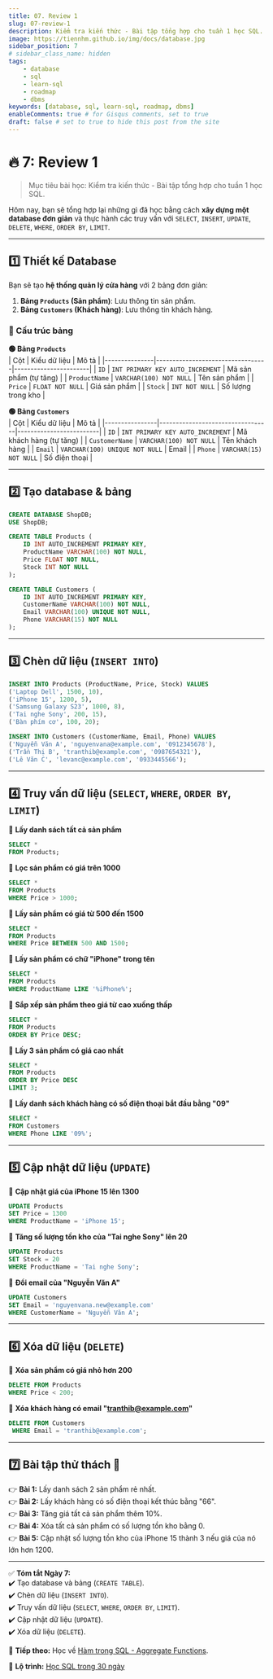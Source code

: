```yaml
---
title: 07. Review 1
slug: 07-review-1
description: Kiểm tra kiến thức - Bài tập tổng hợp cho tuần 1 học SQL.
image: https://tiennhm.github.io/img/docs/database.jpg
sidebar_position: 7
# sidebar_class_name: hidden
tags:
    - database
    - sql
    - learn-sql
    - roadmap
    - dbms
keywords: [database, sql, learn-sql, roadmap, dbms]
enableComments: true # for Gisqus comments, set to true
draft: false # set to true to hide this post from the site
---
```


# 🔥 **7: Review 1**

> Mục tiêu bài học: Kiểm tra kiến thức - Bài tập tổng hợp cho tuần 1 học SQL.

Hôm nay, bạn sẽ tổng hợp lại những gì đã học bằng cách **xây dựng một database đơn giản** và thực hành các truy vấn với `SELECT`, `INSERT`, `UPDATE`, `DELETE`, `WHERE`, `ORDER BY`, `LIMIT`.  

---

## **1️⃣ Thiết kế Database**  

Bạn sẽ tạo **hệ thống quản lý cửa hàng** với 2 bảng đơn giản:  

1. **Bảng `Products` (Sản phẩm)**: Lưu thông tin sản phẩm.  
2. **Bảng `Customers` (Khách hàng)**: Lưu thông tin khách hàng.  

### **📌 Cấu trúc bảng**  

**🟢 Bảng `Products`**  
| Cột           | Kiểu dữ liệu                     | Mô tả                 |
|---------------|----------------------------------|-----------------------|
| `ID`          | `INT PRIMARY KEY AUTO_INCREMENT` | Mã sản phẩm (tự tăng) |
| `ProductName` | `VARCHAR(100) NOT NULL`          | Tên sản phẩm          |
| `Price`       | `FLOAT NOT NULL`                 | Giá sản phẩm          |
| `Stock`       | `INT NOT NULL`                   | Số lượng trong kho    |

**🟢 Bảng `Customers`**  
| Cột            | Kiểu dữ liệu                     | Mô tả                   |
|----------------|----------------------------------|-------------------------|
| `ID`           | `INT PRIMARY KEY AUTO_INCREMENT` | Mã khách hàng (tự tăng) |
| `CustomerName` | `VARCHAR(100) NOT NULL`          | Tên khách hàng          |
| `Email`        | `VARCHAR(100) UNIQUE NOT NULL`   | Email                   |
| `Phone`        | `VARCHAR(15) NOT NULL`           | Số điện thoại           |

---

## **2️⃣ Tạo database & bảng**  

```sql
CREATE DATABASE ShopDB;
USE ShopDB;

CREATE TABLE Products (
    ID INT AUTO_INCREMENT PRIMARY KEY,
    ProductName VARCHAR(100) NOT NULL,
    Price FLOAT NOT NULL,
    Stock INT NOT NULL
);

CREATE TABLE Customers (
    ID INT AUTO_INCREMENT PRIMARY KEY,
    CustomerName VARCHAR(100) NOT NULL,
    Email VARCHAR(100) UNIQUE NOT NULL,
    Phone VARCHAR(15) NOT NULL
);
```

---

## **3️⃣ Chèn dữ liệu (`INSERT INTO`)**  

```sql
INSERT INTO Products (ProductName, Price, Stock) VALUES
('Laptop Dell', 1500, 10),
('iPhone 15', 1200, 5),
('Samsung Galaxy S23', 1000, 8),
('Tai nghe Sony', 200, 15),
('Bàn phím cơ', 100, 20);

INSERT INTO Customers (CustomerName, Email, Phone) VALUES
('Nguyễn Văn A', 'nguyenvana@example.com', '0912345678'),
('Trần Thị B', 'tranthib@example.com', '0987654321'),
('Lê Văn C', 'levanc@example.com', '0933445566');
```

---

## **4️⃣ Truy vấn dữ liệu (`SELECT`, `WHERE`, `ORDER BY`, `LIMIT`)**  

📌 **Lấy danh sách tất cả sản phẩm**  
```sql
SELECT * 
FROM Products;
```

📌 **Lọc sản phẩm có giá trên 1000**  
```sql
SELECT * 
FROM Products 
WHERE Price > 1000;
```

📌 **Lấy sản phẩm có giá từ 500 đến 1500**  
```sql
SELECT * 
FROM Products 
WHERE Price BETWEEN 500 AND 1500;
```

📌 **Lấy sản phẩm có chữ "iPhone" trong tên**  
```sql
SELECT * 
FROM Products 
WHERE ProductName LIKE '%iPhone%';
```

📌 **Sắp xếp sản phẩm theo giá từ cao xuống thấp**  
```sql
SELECT * 
FROM Products 
ORDER BY Price DESC;
```

📌 **Lấy 3 sản phẩm có giá cao nhất**  
```sql
SELECT * 
FROM Products 
ORDER BY Price DESC 
LIMIT 3;
```

📌 **Lấy danh sách khách hàng có số điện thoại bắt đầu bằng "09"**  
```sql
SELECT * 
FROM Customers 
WHERE Phone LIKE '09%';
```

---

## **5️⃣ Cập nhật dữ liệu (`UPDATE`)**  

📌 **Cập nhật giá của iPhone 15 lên 1300**  
```sql
UPDATE Products 
SET Price = 1300 
WHERE ProductName = 'iPhone 15';
```

📌 **Tăng số lượng tồn kho của "Tai nghe Sony" lên 20**  
```sql
UPDATE Products 
SET Stock = 20 
WHERE ProductName = 'Tai nghe Sony';
```

📌 **Đổi email của "Nguyễn Văn A"**  
```sql
UPDATE Customers 
SET Email = 'nguyenvana.new@example.com' 
WHERE CustomerName = 'Nguyễn Văn A';
```

---

## **6️⃣ Xóa dữ liệu (`DELETE`)**  

📌 **Xóa sản phẩm có giá nhỏ hơn 200**  
```sql
DELETE FROM Products 
WHERE Price < 200;
```

📌 **Xóa khách hàng có email "tranthib@example.com"**  
```sql
DELETE FROM Customers
 WHERE Email = 'tranthib@example.com';
```

---

## **7️⃣ Bài tập thử thách 🚀**
👉 **Bài 1:** Lấy danh sách 2 sản phẩm rẻ nhất.  
👉 **Bài 2:** Lấy khách hàng có số điện thoại kết thúc bằng "66".  
👉 **Bài 3:** Tăng giá tất cả sản phẩm thêm 10%.  
👉 **Bài 4:** Xóa tất cả sản phẩm có số lượng tồn kho bằng 0.  
👉 **Bài 5:** Cập nhật số lượng tồn kho của iPhone 15 thành 3 nếu giá của nó lớn hơn 1200.  

---

✅ **Tóm tắt Ngày 7:**  
✔️ Tạo database và bảng (`CREATE TABLE`).  
✔️ Chèn dữ liệu (`INSERT INTO`).  
✔️ Truy vấn dữ liệu (`SELECT`, `WHERE`, `ORDER BY`, `LIMIT`).  
✔️ Cập nhật dữ liệu (`UPDATE`).  
✔️ Xóa dữ liệu (`DELETE`).  

🚀 **Tiếp theo:** Học về [Hàm trong SQL - Aggregate Functions](08.%20Aggregate%20Functions.md).

📌 **Lộ trình:** [Học SQL trong 30 ngày](00.%2030-Day%20SQL%20Learning%20Roadmap.md)
